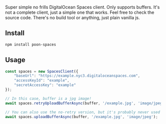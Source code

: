 Super simple no frills DigitalOcean Spaces client. Only supports buffers.
It's not a complete client, just a simple one that works.
Feel free to check the source code. There's no build tool or anything, just plain vanilla js.

## Install

```bash
npm install poon-spaces
```

## Usage

```js
const spaces = new SpacesClient({
    "baseUrl": "https://example.nyc3.digitaloceanspaces.com",
    "accessKeyId": "example",
    "secretAccessKey": "example"
});

// In this case, buffer is a jpg image!
await spaces.retryUploadBufferAsync(buffer, '/example.jpg', 'image/jpeg');

// You can also use the no-retry version, but it's probably never used in production
await spaces.uploadBufferAsync(buffer, '/example.jpg', 'image/jpeg');

```